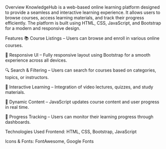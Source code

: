 Overview
KnowledgeHub is a web-based online learning platform designed to provide a seamless and interactive learning experience. It allows users to browse courses, access learning materials, and track their progress efficiently. The platform is built using HTML, CSS, JavaScript, and Bootstrap for a modern and responsive design.

Features
📚 Course Listings – Users can browse and enroll in various online courses.

🎨 Responsive UI – Fully responsive layout using Bootstrap for a smooth experience across all devices.

🔍 Search & Filtering – Users can search for courses based on categories, topics, or instructors.

📖 Interactive Learning – Integration of video lectures, quizzes, and study materials.

🔄 Dynamic Content – JavaScript updates course content and user progress in real time.

🎯 Progress Tracking – Users can monitor their learning progress through dashboards.

Technologies Used
Frontend: HTML, CSS, Bootstrap, JavaScript

Icons & Fonts: FontAwesome, Google Fonts

